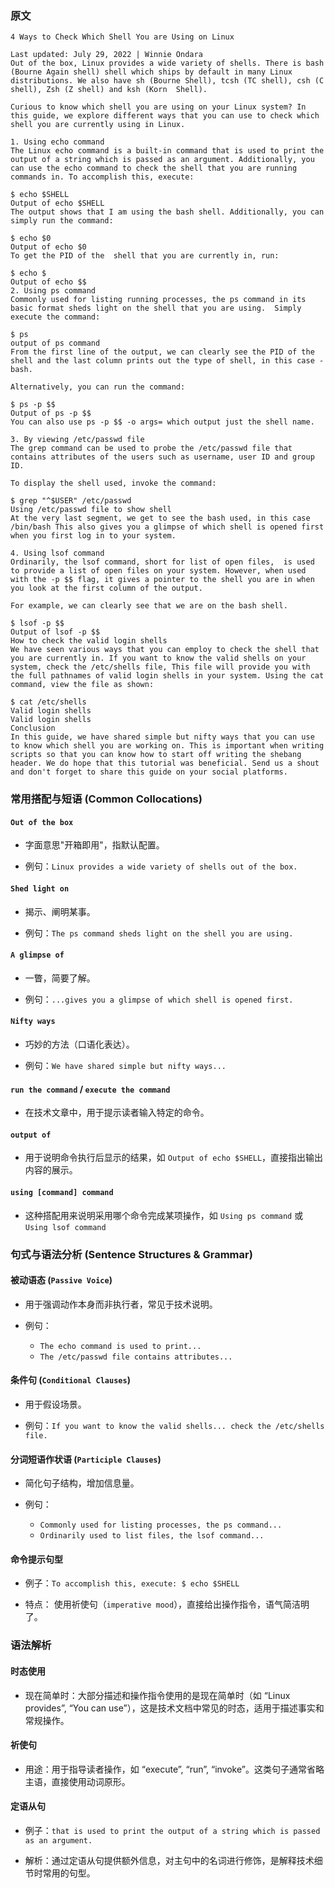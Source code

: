 ### 原文

```text
4 Ways to Check Which Shell You are Using on Linux

Last updated: July 29, 2022 | Winnie Ondara
Out of the box, Linux provides a wide variety of shells. There is bash (Bourne Again shell) shell which ships by default in many Linux distributions. We also have sh (Bourne Shell), tcsh (TC shell), csh (C shell), Zsh (Z shell) and ksh (Korn  Shell).

Curious to know which shell you are using on your Linux system? In this guide, we explore different ways that you can use to check which shell you are currently using in Linux.

1. Using echo command
The Linux echo command is a built-in command that is used to print the output of a string which is passed as an argument. Additionally, you can use the echo command to check the shell that you are running commands in. To accomplish this, execute:

$ echo $SHELL
Output of echo $SHELL
The output shows that I am using the bash shell. Additionally, you can simply run the command:

$ echo $0
Output of echo $0
To get the PID of the  shell that you are currently in, run:

$ echo $
Output of echo $$
2. Using ps command
Commonly used for listing running processes, the ps command in its basic format sheds light on the shell that you are using.  Simply execute the command:

$ ps
output of ps command
From the first line of the output, we can clearly see the PID of the shell and the last column prints out the type of shell, in this case - bash.

Alternatively, you can run the command:

$ ps -p $$
Output of ps -p $$
You can also use ps -p $$ -o args= which output just the shell name.

3. By viewing /etc/passwd file
The grep command can be used to probe the /etc/passwd file that contains attributes of the users such as username, user ID and group ID.

To display the shell used, invoke the command:

$ grep "^$USER" /etc/passwd
Using /etc/passwd file to show shell
At the very last segment, we get to see the bash used, in this case /bin/bash This also gives you a glimpse of which shell is opened first when you first log in to your system.

4. Using lsof command
Ordinarily, the lsof command, short for list of open files,  is used to provide a list of open files on your system. However, when used with the -p $$ flag, it gives a pointer to the shell you are in when you look at the first column of the output.

For example, we can clearly see that we are on the bash shell.

$ lsof -p $$
Output of lsof -p $$
How to check the valid login shells
We have seen various ways that you can employ to check the shell that you are currently in. If you want to know the valid shells on your system, check the /etc/shells file, This file will provide you with the full pathnames of valid login shells in your system. Using the cat command, view the file as shown:

$ cat /etc/shells
Valid login shells
Valid login shells
Conclusion
In this guide, we have shared simple but nifty ways that you can use to know which shell you are working on. This is important when writing scripts so that you can know how to start off writing the shebang header. We do hope that this tutorial was beneficial. Send us a shout and don't forget to share this guide on your social platforms.
```

### 常用搭配与短语 (Common Collocations)

####  `Out of the box`

* 字面意思"开箱即用"，指默认配置。

* 例句：`Linux provides a wide variety of shells out of the box.`

#### `Shed light on`

* 揭示、阐明某事。

* 例句：`The ps command sheds light on the shell you are using.`

#### `A glimpse of`

* 一瞥，简要了解。

* 例句：`...gives you a glimpse of which shell is opened first.`

#### `Nifty ways`

* 巧妙的方法（口语化表达）。

* 例句：`We have shared simple but nifty ways...`

#### `run the command` / `execute the command`

* 在技术文章中，用于提示读者输入特定的命令。

#### `output of`

* 用于说明命令执行后显示的结果，如 `Output of echo $SHELL`，直接指出输出内容的展示。

#### `using [command] command`

* 这种搭配用来说明采用哪个命令完成某项操作，如 `Using ps command` 或 `Using lsof command`

### 句式与语法分析 (Sentence Structures & Grammar)

#### 被动语态 (`Passive Voice`) 

* 用于强调动作本身而非执行者，常见于技术说明。

* 例句：
    * `The echo command is used to print...`
    * `The /etc/passwd file contains attributes...`

#### 条件句 (`Conditional Clauses`)

* 用于假设场景。

* 例句：`If you want to know the valid shells... check the /etc/shells file.`

#### 分词短语作状语 (`Participle Clauses`)

* 简化句子结构，增加信息量。

* 例句：
    * `Commonly used for listing processes, the ps command...`
    * `Ordinarily used to list files, the lsof command...`

#### 命令提示句型

* 例子：`To accomplish this, execute: $ echo $SHELL`

* 特点： 使用祈使句（`imperative mood`），直接给出操作指令，语气简洁明了。

### 语法解析

#### 时态使用

* 现在简单时：大部分描述和操作指令使用的是现在简单时（如 “Linux provides”, “You can use”），这是技术文档中常见的时态，适用于描述事实和常规操作。

#### 祈使句

* 用途：用于指导读者操作，如 “execute”, “run”, “invoke”。这类句子通常省略主语，直接使用动词原形。

#### 定语从句

* 例子：`that is used to print the output of a string which is passed as an argument.`

* 解析：通过定语从句提供额外信息，对主句中的名词进行修饰，是解释技术细节时常用的句型。